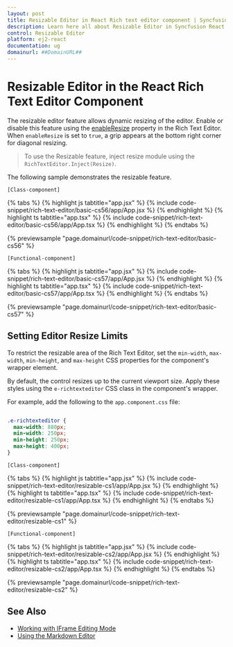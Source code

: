 ```yaml
---
layout: post
title: Resizable Editor in React Rich text editor component | Syncfusion
description: Learn here all about Resizable Editor in Syncfusion React Rich text editor component of Syncfusion Essential JS 2 and more.
control: Resizable Editor
platform: ej2-react
documentation: ug
domainurl: ##DomainURL##
---
```


# Resizable Editor in the React Rich Text Editor Component

The resizable editor feature allows dynamic resizing of the editor. Enable or disable this feature using the [enableResize](https://ej2.syncfusion.com/react/documentation/api/rich-text-editor#enableresize) property in the Rich Text Editor. When `enableResize` is set to `true`, a grip appears at the bottom right corner for diagonal resizing.

> To use the Resizable feature, inject resize module using the `RichTextEditor.Inject(Resize)`.

The following sample demonstrates the resizable feature.

`[Class-component]`

{% tabs %}
{% highlight js tabtitle="app.jsx" %}
{% include code-snippet/rich-text-editor/basic-cs56/app/App.jsx %}
{% endhighlight %}
{% highlight ts tabtitle="app.tsx" %}
{% include code-snippet/rich-text-editor/basic-cs56/app/App.tsx %}
{% endhighlight %}
{% endtabs %}

 {% previewsample "page.domainurl/code-snippet/rich-text-editor/basic-cs56" %}

`[Functional-component]`

{% tabs %}
{% highlight js tabtitle="app.jsx" %}
{% include code-snippet/rich-text-editor/basic-cs57/app/App.jsx %}
{% endhighlight %}
{% highlight ts tabtitle="app.tsx" %}
{% include code-snippet/rich-text-editor/basic-cs57/app/App.tsx %}
{% endhighlight %}
{% endtabs %}

 {% previewsample "page.domainurl/code-snippet/rich-text-editor/basic-cs57" %}

 ## Setting Editor Resize Limits

To restrict the resizable area of the Rich Text Editor, set the `min-width`, `max-width`, `min-height`, and `max-height` CSS properties for the component's wrapper element. 

By default, the control resizes up to the current viewport size. Apply these styles using the `e-richtexteditor`  CSS class in the component's wrapper.

For example, add the following to the `app.component.css` file:

```CSS

.e-richtexteditor {
  max-width: 880px;
  min-width: 250px;
  min-height: 250px;
  max-height: 400px;
}

```

`[Class-component]`

{% tabs %}
{% highlight js tabtitle="app.jsx" %}
{% include code-snippet/rich-text-editor/resizable-cs1/app/App.jsx %}
{% endhighlight %}
{% highlight ts tabtitle="app.tsx" %}
{% include code-snippet/rich-text-editor/resizable-cs1/app/App.tsx %}
{% endhighlight %}
{% endtabs %}

 {% previewsample "page.domainurl/code-snippet/rich-text-editor/resizable-cs1" %}

`[Functional-component]`

{% tabs %}
{% highlight js tabtitle="app.jsx" %}
{% include code-snippet/rich-text-editor/resizable-cs2/app/App.jsx %}
{% endhighlight %}
{% highlight ts tabtitle="app.tsx" %}
{% include code-snippet/rich-text-editor/resizable-cs2/app/App.tsx %}
{% endhighlight %}
{% endtabs %}

 {% previewsample "page.domainurl/code-snippet/rich-text-editor/resizable-cs2" %}

## See Also

* [Working with IFrame Editing Mode](./iframe)
* [Using the Markdown Editor](./markdown)